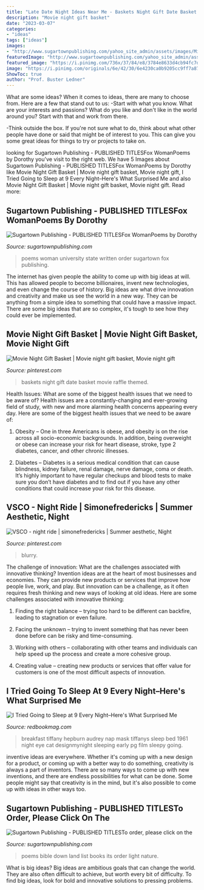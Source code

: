 ```yaml
---
title: "Late Date Night Ideas Near Me - Baskets Night Gift Date Basket Movie Raffle Themed"
description: "Movie night gift basket"
date: "2023-03-07"
categories:
- "ideas"
tags: ["ideas"]
images:
- "http://www.sugartownpublishing.com/yahoo_site_admin/assets/images/Mi_Tierra.133153032_std.jpg"
featuredImage: "http://www.sugartownpublishing.com/yahoo_site_admin/assets/images/Mi_Tierra.133153032_std.jpg"
featured_image: "https://i.pinimg.com/736x/37/84/e8/3784e8633d4cb94fc7d29816b5a5b5a0.jpg"
image: "https://i.pinimg.com/originals/6e/42/30/6e4230ca0b9205cc9ff7a8700b6d3e05.jpg"
ShowToc: true
author: "Prof. Buster Ledner"
---
```



What are some ideas?
When it comes to ideas, there are many to choose from. Here are a few that stand out to us:
-Start with what you know. What are your interests and passions? What do you like and don't like in the world around you? Start with that and work from there.

-Think outside the box. If you're not sure what to do, think about what other people have done or said that might be of interest to you. This can give you some great ideas for things to try or projects to take on.

	

		
looking for Sugartown Publishing - PUBLISHED TITLESFox WomanPoems by Dorothy you've visit to the right web. We have 5 Images about Sugartown Publishing - PUBLISHED TITLESFox WomanPoems by Dorothy like Movie Night Gift Basket | Movie night gift basket, Movie night gift, I Tried Going to Sleep at 9 Every Night–Here&#039;s What Surprised Me and also Movie Night Gift Basket | Movie night gift basket, Movie night gift. Read more:
		
    
## Sugartown Publishing - PUBLISHED TITLESFox WomanPoems By Dorothy

<img loading=lazy src="http://sugartownpublishing.com/yahoo_site_admin/assets/images/full_cover_small.45135712_std.jpg" onerror="this.onerror=null;this.src='https://tse2.mm.bing.net/th?id=OIP.4Uifz-DbHvlVAHUy0ZWppQAAAA&amp;pid=15.1';" alt="Sugartown Publishing - PUBLISHED TITLESFox WomanPoems by Dorothy">

_Source: sugartownpublishing.com_

>poems woman university state written order sugartown fox publishing. 

	

The internet has given people the ability to come up with big ideas at will. This has allowed people to become billionaires, invent new technologies, and even change the course of history. Big ideas are what drive innovation and creativity and make us see the world in a new way. They can be anything from a simple idea to something that could have a massive impact. There are some big ideas that are so complex, it's tough to see how they could ever be implemented.

    
## Movie Night Gift Basket | Movie Night Gift Basket, Movie Night Gift

<img loading=lazy src="https://i.pinimg.com/originals/6e/42/30/6e4230ca0b9205cc9ff7a8700b6d3e05.jpg" onerror="this.onerror=null;this.src='https://tse3.mm.bing.net/th?id=OIP.SUseniKCl0jOuSTr7MTWAgHaJ4&amp;pid=15.1';" alt="Movie Night Gift Basket | Movie night gift basket, Movie night gift">

_Source: pinterest.com_

>baskets night gift date basket movie raffle themed. 

	

Health Issues: What are some of the biggest health issues that we need to be aware of?
Health issues are a constantly-changing and ever-growing field of study, with new and more alarming health concerns appearing every day. Here are some of the biggest health issues that we need to be aware of:
1. Obesity – One in three Americans is obese, and obesity is on the rise across all socio-economic backgrounds. In addition, being overweight or obese can increase your risk for heart disease, stroke, type 2 diabetes, cancer, and other chronic illnesses.

2. Diabetes – Diabetes is a serious medical condition that can cause blindness, kidney failure, renal damage, nerve damage, coma or death. It’s highly important to have regular checkups and blood tests to make sure you don’t have diabetes and to find out if you have any other conditions that could increase your risk for this disease.


    
## VSCO - Night Ride | Simonefredericks | Summer Aesthetic, Night

<img loading=lazy src="https://i.pinimg.com/736x/37/84/e8/3784e8633d4cb94fc7d29816b5a5b5a0.jpg" onerror="this.onerror=null;this.src='https://tse4.mm.bing.net/th?id=OIP.hPOkmNe5vUe368Iz33MHWgHaLI&amp;pid=15.1';" alt="VSCO - night ride | simonefredericks | Summer aesthetic, Night">

_Source: pinterest.com_

>blurry. 

	

The challenge of innovation: What are the challenges associated with innovative thinking?
Invention ideas are at the heart of most businesses and economies. They can provide new products or services that improve how people live, work, and play. But innovation can be a challenge, as it often requires fresh thinking and new ways of looking at old ideas. Here are some challenges associated with innovative thinking:
1) Finding the right balance – trying too hard to be different can backfire, leading to stagnation or even failure.

2) Facing the unknown – trying to invent something that has never been done before can be risky and time-consuming.

3) Working with others – collaborating with other teams and individuals can help speed up the process and create a more cohesive group.

4) Creating value – creating new products or services that offer value for customers is one of the most difficult aspects of innovation.

    
## I Tried Going To Sleep At 9 Every Night–Here&#039;s What Surprised Me

<img loading=lazy src="http://rbk.h-cdn.co/assets/16/21/1464037592-breakfast-at-tiffanys-audrey-hepburn-dvd-review.jpg" onerror="this.onerror=null;this.src='https://tse1.mm.bing.net/th?id=OIP.ECQdso0b9aOgTbzZm2MnWgHaFH&amp;pid=15.1';" alt="I Tried Going to Sleep at 9 Every Night–Here&#039;s What Surprised Me">

_Source: redbookmag.com_

>breakfast tiffany hepburn audrey nap mask tiffanys sleep bed 1961 night eye cat designmynight sleeping early pg film sleepy going. 

	

inventive ideas are everywhere. Whether it's coming up with a new design for a product, or coming up with a better way to do something, creativity is always a part of inventors. There are so many ways to come up with new inventions, and there are endless possibilities for what can be done. Some people might say that creativity is in the mind, but it's also possible to come up with ideas in other ways too.

    
## Sugartown Publishing - PUBLISHED TITLESTo Order, Please Click On The

<img loading=lazy src="http://www.sugartownpublishing.com/yahoo_site_admin/assets/images/Mi_Tierra.133153032_std.jpg" onerror="this.onerror=null;this.src='https://tse4.mm.bing.net/th?id=OIP._ZKtb1SApAGHacU9R1eQCAHaLG&amp;pid=15.1';" alt="Sugartown Publishing - PUBLISHED TITLESTo order, please click on the">

_Source: sugartownpublishing.com_

>poems bible down land list books its order light nature. 

	

What is big ideas?
Big ideas are ambitious goals that can change the world. They are also often difficult to achieve, but worth every bit of difficulty. To find big ideas, look for bold and innovative solutions to pressing problems.

